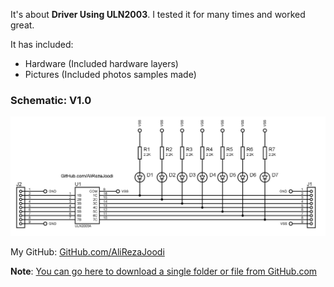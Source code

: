 It's about **Driver Using ULN2003**.
I tested it for many times and worked great.

It has included:
- Hardware (Included hardware layers)
- Pictures (Included photos samples made)

### Schematic: V1.0
![](Hardware/V1.0.png)

My GitHub: [GitHub.com/AliRezaJoodi](https://github.com/AliRezaJoodi)

**Note**: [You can go here to download a single folder or file from GitHub.com](https://minhaskamal.github.io/DownGit/#/home)